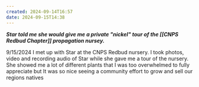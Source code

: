 ```yaml
---
created: 2024-09-14T16:57
date: 2024-09-15T14:38
---
```

***Star told me she would give me a private "nickel" tour of the [[CNPS Redbud Chapter]] propagation nursey.***

9/15/2024 I met up with Star at the CNPS Redbud nursery. I took photos, video and recording audio of Star while she gave me a tour of the nursery. She showed me a lot of different plants that I was too overwhelmed to fully appreciate but It was so nice seeing a community effort to grow and sell our regions natives